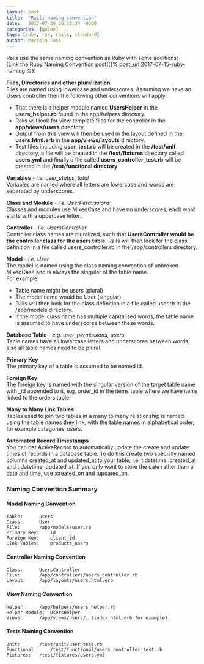 ```yaml
---
layout: post
title:  "Rails naming convention"
date:   2017-07-20 20:32:34 -0300
categories: [guide]
tags: [ruby, ror, rails, standard]
author: Marcelo Foss
---
```


Rails use the same naming convention as Ruby with some additions:  
[Link the Ruby Naming Convention post]({% post_url 2017-07-15-ruby-naming %})

**Files, Directories and other pluralization**    
Files are named using lowercase and underscores. Assuming we have an Users controller then the following other conventions will apply:

* That there is a helper module named **UsersHelper** in the **users_helper.rb** found in the app/helpers directory.
* Rails will look for view template files for the controller in the **app/views/users** directory.
* Output from this view will then be used in the layout defined in the **users.html.erb** in the **app/views/layouts** directory.
* Test files including **user_test.rb** will be created in the **/test/unit** directory, a file will be created in the **/test/fixtures** directory called **users.yml** and finally a file called **users_controller_test.rb** will be created in the **/test/functional directory**

**Variables** - *i.e. user_status, total*  
Variables are named where all letters are lowercase and words are separated by underscores.

**Class and Module** - *i.e. UserPermissions*  
Classes and modules use MixedCase and have no underscores, each word starts with a uppercase letter.

**Controller** - *i.e. UsersController*  
Controller class names are pluralized, such that **UsersController would be the controller class for the users table**.  Rails will then look for the class definition in a file called users_controller.rb in the /app/controllers directory.

**Model** - *i.e. User*  
The model is named using the class naming convention of unbroken MixedCase and is always the singular of the table name.  
For example:  
* Table name might be users (plural)
* The model name would be User (singular)
* Rails will then look for the class definition in a file called user.rb in the /app/models directory.
* If the model class name has multiple capitalised words, the table name is assumed to have underscores between these words.

**Database Table** - *e.g. user_permissions, users*  
Table names have all lowercase letters and underscores between words, also all table names need to be plural.

**Primary Key**  
The primary key of a table is assumed to be named id.

**Foreign Key**  
The foreign key is named with the singular version of the target table name with _id appended to it, e.g. order_id in the items table where we have items linked to the orders table.

**Many to Many Link Tables**  
Tables used to join two tables in a many to many relationship is named using the table names they link, with the table names in alphabetical order, for example categories_users.

**Automated Record Timestamps**  
You can get ActiveRecord to automatically update the create and update times of records in a database table. To do this create two specially named columns created_at and updated_at to your table, i.e. t.datetime :created_at and t.datetime :updated_at. If you only want to store the date rather than a date and time, use :created_on and :updated_on.

### Naming Convention Summary

#### Model Naming Convention

	Table: 		users
	Class: 		User
	File: 		/app/models/user.rb
	Primary Key: 	id
	Foreign Key: 	client_id
	Link Tables: 	products_users

#### Controller Naming Convention

	Class: 		UsersController
	File: 		/app/controllers/users_controller.rb
	Layout: 	/app/layouts/users.html.erb

#### View Naming Convention

	Helper: 	/app/helpers/users_helper.rb
	Helper Module:  UsersHelper
	Views: 		/app/views/users/… (index.html.erb for example)

#### Tests Naming Convention

	Unit: 		/test/unit/user_test.rb
	Functional: 	/test/functional/users_controller_test.rb
	Fixtures: 	/test/fixtures/users.yml
